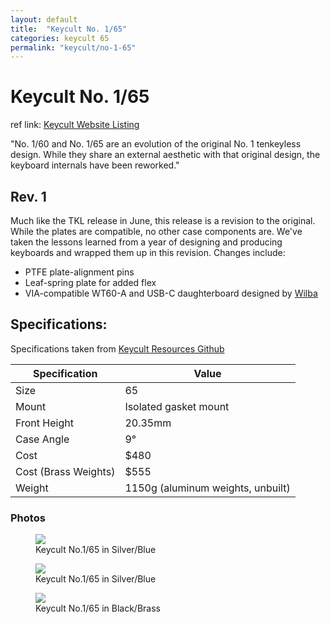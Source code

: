 ```yaml
---
layout: default
title:  "Keycult No. 1/65"
categories: keycult 65
permalink: "keycult/no-1-65"
---
```

# Keycult No. 1/65

ref link: [Keycult Website Listing](https://keycult.com/pages/no-1-65-no-1-65)

"No. 1/60 and No. 1/65 are an evolution of the original No. 1 tenkeyless design. While they share an external aesthetic with that original design, the keyboard internals have been reworked."

## Rev. 1
Much like the TKL release in June, this release is a revision to the original. While the plates are compatible, no other case components are. We've taken the lessons learned from a year of designing and producing keyboards and wrapped them up in this revision. Changes include:

  -  PTFE plate-alignment pins
  -  Leaf-spring plate for added flex
  -  VIA-compatible WT60-A and USB-C daughterboard designed by [Wilba](/wilba/)

## Specifications:
Specifications taken from [Keycult Resources Github](https://github.com/keycult/keycult-resources/blob/main/pages/mydoc/specs_no_1_60_65.md)

| Specification | Value |
|---|---|
| Size | 65 |
| Mount | Isolated gasket mount |
| Front Height | 20.35mm |
| Case Angle | 9° |
| Cost | $480 |
| Cost (Brass Weights) | $555 |
| Weight | 1150g (aluminum weights, unbuilt) |

### Photos
<figure>
  <img src="{{ 'assets/images/keycult/no-1-65/keycult-no-1-65-silver-blue.png' | relative_url }}">
  <figcaption>Keycult No.1/65 in Silver/Blue</figcaption>
</figure>

<figure>
  <img src="{{ 'assets/images/keycult/no-1-65/keycult-no-1-65-silver-blue-rear.png' | relative_url }}">
  <figcaption>Keycult No.1/65 in Silver/Blue</figcaption>
</figure>

<figure>
  <img src="{{ 'assets/images/keycult/no-1-65/keycult-no-1-65-black-brass-rear.png' | relative_url }}">
  <figcaption>Keycult No.1/65 in Black/Brass</figcaption>
</figure>
